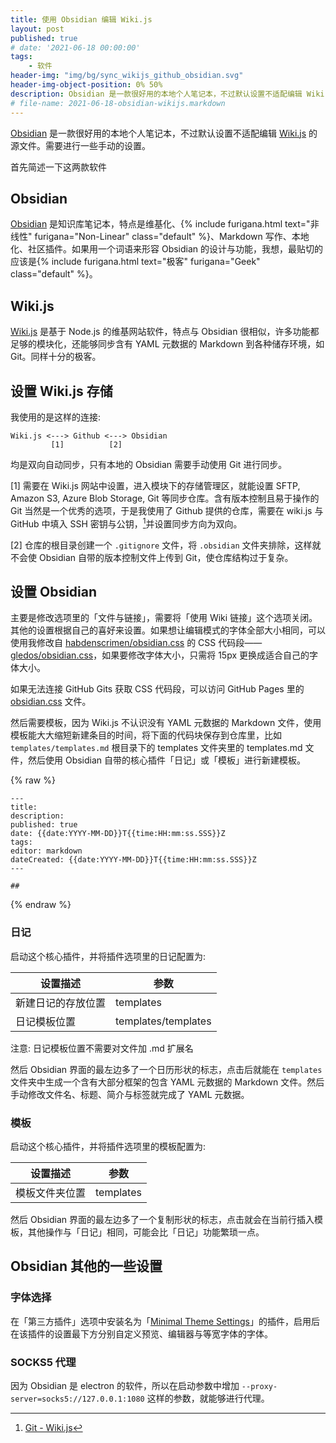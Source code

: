 ```yaml
---
title: 使用 Obsidian 编辑 Wiki.js
layout: post
published: true
# date: '2021-06-18 00:00:00'
tags:
    - 软件
header-img: "img/bg/sync_wikijs_github_obsidian.svg"
header-img-object-position: 0% 50%
description: Obsidian 是一款很好用的本地个人笔记本，不过默认设置不适配编辑 Wiki.js 的源文件。需要进行一些手动的设置。
# file-name: 2021-06-18-obsidian-wikijs.markdown
---
```


[Obsidian](https://obsidian.md/) 是一款很好用的本地个人笔记本，不过默认设置不适配编辑 [Wiki.js](https://js.wiki/) 的源文件。需要进行一些手动的设置。

<!-- more -->

首先简述一下这两款软件

## Obsidian

[Obsidian](https://obsidian.md/) 是知识库笔记本，特点是维基化、{% include furigana.html text="非线性" furigana="Non-Linear" class="default" %}、Markdown 写作、本地化、社区插件。如果用一个词语来形容 Obsidian 的设计与功能，我想，最贴切的应该是{% include furigana.html text="极客" furigana="Geek" class="default" %}。

## Wiki.js

[Wiki.js](https://js.wiki/) 是基于 Node.js 的维基网站软件，特点与 Obsidian 很相似，许多功能都足够的模块化，还能够同步含有 YAML 元数据的 Markdown 到各种储存环境，如 Git。同样十分的极客。

## 设置 Wiki.js 存储

我使用的是这样的连接:

```text
Wiki.js <---> Github <---> Obsidian
         [1]          [2]
```

均是双向自动同步，只有本地的 Obsidian 需要手动使用 Git 进行同步。

[1] 需要在 Wiki.js 网站中设置，进入模块下的存储管理区，就能设置 SFTP, Amazon S3, Azure Blob Storage, Git 等同步仓库。含有版本控制且易于操作的 Git 当然是一个优秀的选项，于是我使用了 Github 提供的仓库，需要在 wiki.js 与 GitHub 中填入 SSH 密钥与公钥，[^st_git]并设置同步方向为双向。

[^st_git]: [Git - Wiki.js](https://docs.requarks.io/storage/git)

[2] 仓库的根目录创建一个 `.gitignore` 文件，将 `.obsidian` 文件夹排除，这样就不会使 Obsidian 自带的版本控制文件上传到 Git，使仓库结构过于复杂。

## 设置 Obsidian

主要是修改选项里的「文件与链接」，需要将「使用 Wiki 链接」这个选项关闭。其他的设置根据自己的喜好来设置。如果想让编辑模式的字体全部大小相同，可以使用我修改自 [habdenscrimen/obsidian.css](https://gist.github.com/habdenscrimen/be1bb1539ddac6dba71e6067e118b2cf) 的 CSS 代码段——[gledos/obsidian.css](https://gist.github.com/gledos/953d4fa4ec278bb9603dfd837ee47146)，如果要修改字体大小，只需将 15px 更换成适合自己的字体大小。

如果无法连接 GitHub Gits 获取 CSS 代码段，可以访问 GitHub Pages 里的 [obsidian.css](text/obsidian/obsidian.css) 文件。

然后需要模板，因为 Wiki.js 不认识没有 YAML 元数据的 Markdown 文件，使用模板能大大缩短新建条目的时间，将下面的代码块保存到仓库里，比如 `templates/templates.md` 根目录下的 templates 文件夹里的 templates.md 文件，然后使用 Obsidian 自带的核心插件「日记」或「模板」进行新建模板。

{% raw %}

```text
---
title: 
description: 
published: true
date: {{date:YYYY-MM-DD}}T{{time:HH:mm:ss.SSS}}Z
tags: 
editor: markdown
dateCreated: {{date:YYYY-MM-DD}}T{{time:HH:mm:ss.SSS}}Z
---

## 

```

{% endraw %}

### 日记

启动这个核心插件，并将插件选项里的日记配置为:

| 设置描述           | 参数                |
| ------------------ | ------------------- |
| 新建日记的存放位置 | templates           |
| 日记模板位置       | templates/templates |

注意: 日记模板位置不需要对文件加 .md 扩展名

然后 Obsidian 界面的最左边多了一个日历形状的标志，点击后就能在 `templates` 文件夹中生成一个含有大部分框架的包含 YAML 元数据的 Markdown 文件。然后手动修改文件名、标题、简介与标签就完成了 YAML 元数据。

### 模板

启动这个核心插件，并将插件选项里的模板配置为:

| 设置描述       | 参数      |
| -------------- | --------- |
| 模板文件夹位置 | templates |

然后 Obsidian 界面的最左边多了一个复制形状的标志，点击就会在当前行插入模板，其他操作与「日记」相同，可能会比「日记」功能繁琐一点。

## Obsidian 其他的一些设置

### 字体选择

在「第三方插件」选项中安装名为「[Minimal Theme Settings](https://github.com/kepano/obsidian-minimal-settings)」的插件，启用后在该插件的设置最下方分别自定义预览、编辑器与等宽字体的字体。

### SOCKS5 代理

因为 Obsidian 是 electron 的软件，所以在启动参数中增加 `--proxy-server=socks5://127.0.0.1:1080` 这样的参数，就能够进行代理。
